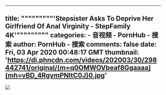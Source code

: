 
---
title: """""""""'Stepsister Asks To Deprive Her Girlfriend Of Anal Virginity - StepFamily 4K'"""""""""
categories: 
    - 音视频
    - PornHub - 搜索
author: PornHub - 搜索
comments: false
date: Fri, 03 Apr 2020 00:48:17 GMT
thumbnail: 'https://di.phncdn.com/videos/202003/30/298442741/original/(m=q0OMWOVbeaf8Ggaaaa)(mh=vBD_4RgymPNltC0J)0.jpg'
---

<div>   
<img src="https://di.phncdn.com/videos/202003/30/298442741/original/(m=q0OMWOVbeaf8Ggaaaa)(mh=vBD_4RgymPNltC0J)0.jpg" referrerpolicy="no-referrer">  
</div>
            